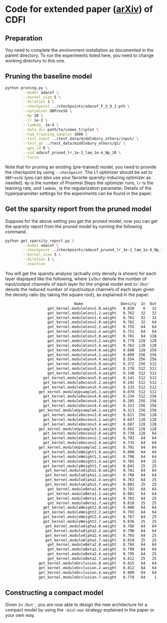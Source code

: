 # Code for extended paper ([arXiv](https://arxiv.org/abs/2209.04551)) of CDFI

## Preparation

You need to complete the environment installation as documented in the parent directory. To run the experiments listed here, you need to change working directory to this one.

## Pruning the baseline model

~~~bash
python pruning.py \
        --model adacof \
        --kernel_size 5 \
        --dilation 1 \
        --checkpoint ../checkpoints/adacof_F_5_D_1.pth \
        --optimizer OBProxSG \
        --Np 10 \
        --lr 1e-2 \
        --lambda_ 1e-4 \
        --data_dir path/to/vimeo_triplet \
        --num_training_samples 1000 \
        --test_input ../test_data/middlebury_others/input/ \
        --test_gt ../test_data/middlebury_others/gt/ \
        --gpu_id 0 \
        --uid adacof_pruned_lr_1e-2_lam_1e-4_Np_10 \
        --force
~~~

Note that for pruning an existing (pre-trained) model, you need to provide the checkpoint by using `--checkpoint`. The L1 optimizer should be set to `OBProxSG` (you can also use your favorite sparsity-inducing optimizer as needed). `Np` is the number of Proximal Steps the optimizer runs, `lr` is the learning rate, and `lambda_` is the regularization parameter. Details of the hyperparameter settings for the experiments can be found in the paper.

## Get the sparsity report from the pruned model

Suppose for the above setting you get the pruned model, now you can get the sparsity report from the pruned model by running the following command.

~~~bash
python get_sparsity_report.py \
        --model adacof \
        --checkpoint ../checkpoints/adacof_pruned_lr_1e-2_lam_1e-4_Np_10.pth \
        --kernel_size 5 \
        --dilation 1 \
        --inactive
~~~

You will get the sparsity analysis (actually only density is shown) for each layer displayed like the following, where `In`/`Out` denote the number of input/output channels of each layer for the original model and `In'`/`Out'` denote the reduced number of input/output channels of each layer given the density ratio (by taking the square root), as explained in the paper.

~~~bash
                               Name                 Density  In  Out   In' Out'
                   get_kernel.moduleConv1.0.weight   0.858    6   32    5   29
                   get_kernel.moduleConv1.2.weight   0.762   32   32   27   27
                   get_kernel.moduleConv1.4.weight   0.761   32   32   27   27
                   get_kernel.moduleConv2.0.weight   0.762   32   64   27   55
                   get_kernel.moduleConv2.2.weight   0.755   64   64   55   55
                   get_kernel.moduleConv2.4.weight   0.751   64   64   55   55
                   get_kernel.moduleConv3.0.weight   0.781   64  128   56  113
                   get_kernel.moduleConv3.2.weight   0.779  128  128  112  112
                   get_kernel.moduleConv3.4.weight   0.762  128  128  111  111
                   get_kernel.moduleConv4.0.weight   0.698  128  256  106  213
                   get_kernel.moduleConv4.2.weight   0.609  256  256  199  199
                   get_kernel.moduleConv4.4.weight   0.554  256  256  190  190
                   get_kernel.moduleConv5.0.weight   0.372  256  512  156  312
                   get_kernel.moduleConv5.2.weight   0.178  512  512  215  215
                   get_kernel.moduleConv5.4.weight   0.140  512  512  191  191
                 get_kernel.moduleDeconv5.0.weight   0.141  512  512  192  192
                 get_kernel.moduleDeconv5.2.weight   0.192  512  512  224  224
                 get_kernel.moduleDeconv5.4.weight   0.133  512  512  186  186
               get_kernel.moduleUpsample5.1.weight   0.070  512  512  135  135
                 get_kernel.moduleDeconv4.0.weight   0.234  512  256  247  123
                 get_kernel.moduleDeconv4.2.weight   0.285  256  256  136  136
                 get_kernel.moduleDeconv4.4.weight   0.321  256  256  144  144
               get_kernel.moduleUpsample4.1.weight   0.313  256  256  143  143
                 get_kernel.moduleDeconv3.0.weight   0.621  256  128  201  100
                 get_kernel.moduleDeconv3.2.weight   0.647  128  128  102  102
                 get_kernel.moduleDeconv3.4.weight   0.687  128  128  106  106
               get_kernel.moduleUpsample3.1.weight   0.562  128  128   95   95
                 get_kernel.moduleDeconv2.0.weight   0.739  128   64  110   55
                 get_kernel.moduleDeconv2.2.weight   0.703   64   64   53   53
                 get_kernel.moduleDeconv2.4.weight   0.735   64   64   54   54
               get_kernel.moduleUpsample2.1.weight   0.701   64   64   53   53
                 get_kernel.moduleWeight1.0.weight   0.808   64   64   57   57
                 get_kernel.moduleWeight1.2.weight   0.798   64   64   57   57
                 get_kernel.moduleWeight1.4.weight   0.765   64   25   55   21
                 get_kernel.moduleWeight1.7.weight   0.841   25   25   22   22
                  get_kernel.moduleAlpha1.0.weight   0.781   64   64   56   56
                  get_kernel.moduleAlpha1.2.weight   0.788   64   64   56   56
                  get_kernel.moduleAlpha1.4.weight   0.763   64   25   55   21
                  get_kernel.moduleAlpha1.7.weight   0.803   25   25   22   22
                   get_kernel.moduleBeta1.0.weight   0.782   64   64   56   56
                   get_kernel.moduleBeta1.2.weight   0.801   64   64   57   57
                   get_kernel.moduleBeta1.4.weight   0.783   64   25   56   22
                   get_kernel.moduleBeta1.7.weight   0.810   25   25   22   22
                 get_kernel.moduleWeight2.0.weight   0.800   64   64   57   57
                 get_kernel.moduleWeight2.2.weight   0.793   64   64   56   56
                 get_kernel.moduleWeight2.4.weight   0.767   64   25   56   21
                 get_kernel.moduleWeight2.7.weight   0.836   25   25   22   22
                  get_kernel.moduleAlpha2.0.weight   0.786   64   64   56   56
                  get_kernel.moduleAlpha2.2.weight   0.790   64   64   56   56
                  get_kernel.moduleAlpha2.4.weight   0.765   64   25   55   21
                  get_kernel.moduleAlpha2.7.weight   0.810   25   25   22   22
                   get_kernel.moduleBeta2.0.weight   0.784   64   64   56   56
                   get_kernel.moduleBeta2.2.weight   0.799   64   64   57   57
                   get_kernel.moduleBeta2.4.weight   0.795   64   25   57   22
                   get_kernel.moduleBeta2.7.weight   0.812   25   25   22   22
               get_kernel.moduleOcclusion.0.weight   0.815   64   64   57   57
               get_kernel.moduleOcclusion.2.weight   0.812   64   64   57   57
               get_kernel.moduleOcclusion.4.weight   0.809   64   64   57   57
               get_kernel.moduleOcclusion.7.weight   0.778   64    1   56    0

~~~

## Constructing a compact model

Given `In'`/`Out'`, you are now able to design the new architecture for a compact model by using the `-min`/`-max` strategy explained in the paper or your own way.
